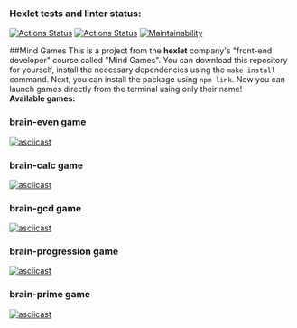 ### Hexlet tests and linter status:
[![Actions Status](https://github.com/YankaZabka/frontend-project-lvl1/workflows/linter-check/badge.svg)](https://github.com/YankaZabka/frontend-project-lvl1/actions)
[![Actions Status](https://github.com/YankaZabka/frontend-project-lvl1/workflows/hexlet-check/badge.svg)](https://github.com/YankaZabka/frontend-project-lvl1/actions)
[![Maintainability](https://api.codeclimate.com/v1/badges/a99a88d28ad37a79dbf6/maintainability)](https://codeclimate.com/github/codeclimate/codeclimate/maintainability)  

##Mind Games
This is a project from the **hexlet** company's "front-end developer" course called "Mind Games".
You can download this repository for yourself, install the necessary dependencies using the `make install` command. Next, you can install the package using `npm link`. Now you can launch games directly from the terminal using only their name!  
**Available games:**
### brain-even game 
[![asciicast](https://asciinema.org/a/FND0qGOYM4TpkoVxoUYW6m2FI.svg)](https://asciinema.org/a/FND0qGOYM4TpkoVxoUYW6m2FI)  
### brain-calc game
[![asciicast](https://asciinema.org/a/HhxIpI2afq7g6a4OPBYqYwOIo.svg)](https://asciinema.org/a/HhxIpI2afq7g6a4OPBYqYwOIo)  
### brain-gcd game
[![asciicast](https://asciinema.org/a/0RN6KoNuKMFr1IS2AiGDw2ubb.svg)](https://asciinema.org/a/0RN6KoNuKMFr1IS2AiGDw2ubb)  
### brain-progression game
[![asciicast](https://asciinema.org/a/G2mEqDTp2Dq4PdVOO1bFJy3Du.svg)](https://asciinema.org/a/G2mEqDTp2Dq4PdVOO1bFJy3Du)  
### brain-prime game
[![asciicast](https://asciinema.org/a/ujptRZPxZzof7D3rGTV5rtGPj.svg)](https://asciinema.org/a/ujptRZPxZzof7D3rGTV5rtGPj)